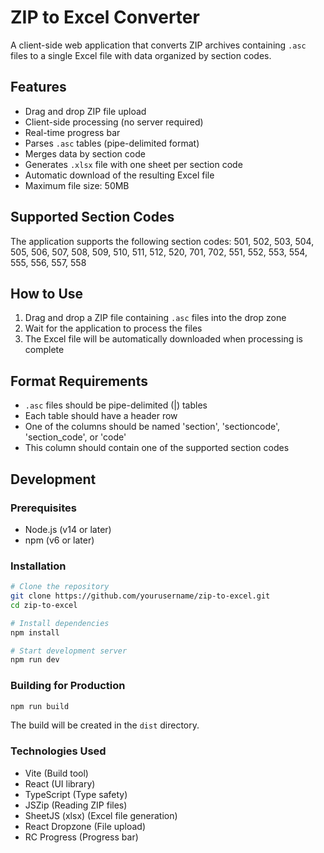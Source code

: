 # ZIP to Excel Converter

A client-side web application that converts ZIP archives containing `.asc` files to a single Excel file with data organized by section codes.

## Features

- Drag and drop ZIP file upload
- Client-side processing (no server required)
- Real-time progress bar
- Parses `.asc` tables (pipe-delimited format)
- Merges data by section code
- Generates `.xlsx` file with one sheet per section code
- Automatic download of the resulting Excel file
- Maximum file size: 50MB

## Supported Section Codes

The application supports the following section codes:
501, 502, 503, 504, 505, 506, 507, 508, 509, 510, 511, 512, 520, 701, 702, 551, 552, 553, 554, 555, 556, 557, 558

## How to Use

1. Drag and drop a ZIP file containing `.asc` files into the drop zone
2. Wait for the application to process the files
3. The Excel file will be automatically downloaded when processing is complete

## Format Requirements

- `.asc` files should be pipe-delimited (|) tables
- Each table should have a header row
- One of the columns should be named 'section', 'sectioncode', 'section_code', or 'code'
- This column should contain one of the supported section codes

## Development

### Prerequisites

- Node.js (v14 or later)
- npm (v6 or later)

### Installation

```bash
# Clone the repository
git clone https://github.com/yourusername/zip-to-excel.git
cd zip-to-excel

# Install dependencies
npm install

# Start development server
npm run dev
```

### Building for Production

```bash
npm run build
```

The build will be created in the `dist` directory.

### Technologies Used

- Vite (Build tool)
- React (UI library)
- TypeScript (Type safety)
- JSZip (Reading ZIP files)
- SheetJS (xlsx) (Excel file generation)
- React Dropzone (File upload)
- RC Progress (Progress bar)
